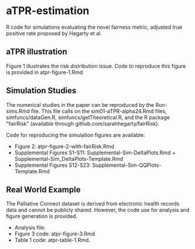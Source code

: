 # aTPR-estimation
R code for simulations evaluating the novel fairness metric, adjusted true positive rate proposed by Hegarty et al.

## aTPR illustration 
Figure 1 illustrates the risk distribution issue. Code to reproduce this figure is provided in atpr-figure-1.Rmd


## Simulation Studies
The numerical studies in the paper can be reproduced by the Run-sims.Rmd file. This file calls on the sim01-aTPR-alpha24.Rmd files, simfuncs/dataGen.R, simfuncs/getTheoretical.R, and the R package "fairRisk" (available through github.com/sarahhegarty/fairRisk). 

Code for reproducing the simulation figures are available:
  - Figure 2: atpr-figure-2-with-fairRisk.Rmd
  - Supplemental Figures S1-S11: Supplemental-Sim-DeltaPlots.Rmd + Supplemental-Sim_DeltaPlots-Template.Rmd
  - Supplemental Figures S12-S23: Supplemental-Sim-QQPlots-Template.Rmd

## Real World Example
The Palliative Connect dataset is derived from electronic health records data and cannot be publicly shared. However, the code use for analysis and figure generation is provided.
  - Analysis file: 
  - Figure 3 code: atpr-figure-3.Rmd
  - Table 1 code: atpr-table-1.Rmd.
